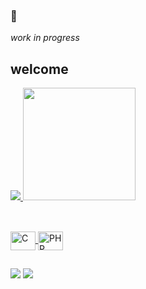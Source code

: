 ### 👋

*work in progress*

## welcome 
<div style="display: inline_block">
  <a href="https://github.com/Wyrv">
  <img src="https://github-readme-stats.vercel.app/api?username=Wyrv&show_icons=true&theme=dracula&include_all_commits=true&count_private=true"/>
  <img height="180em" src="https://github-readme-stats.vercel.app/api/top-langs/?username=Wyrv&layout=compact&langs_count=7&theme=dracula"/>
</div>
  
  ##
  ##
  
 <div style="display: inline_block"><br>
  <img align="center" alt="C" height="30" width="40" src="https://raw.githubusercontent.com/abranhe/programming-languages-logos/30a0ecf99188be99a3c75a00efb5be61eca9c382/src/c/c.svg">
  <img align="center" alt="PHP" height="30" width="40" src="https://raw.githubusercontent.com/abranhe/programming-languages-logos/30a0ecf99188be99a3c75a00efb5be61eca9c382/src/php/php.svg">
 </div>
  
  ##
  ##
  
<div> 
  <a href = "mailto:contato@v.araujo1989@gmail.com"><img src="https://img.shields.io/badge/-Gmail-%23333?style=for-the-badge&logo=gmail&logoColor=white" target="_blank"></a>
  <a href="https://www.linkedin.com/in/vinicios-araujo-8438a228/" target="_blank"><img src="https://img.shields.io/badge/-LinkedIn-%230077B5?style=for-the-badge&logo=linkedin&logoColor=white" target="_blank"></a> 
 
</div>
